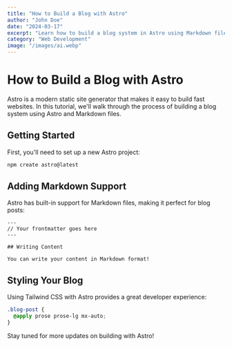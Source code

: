 ```yaml
---
title: "How to Build a Blog with Astro"
author: "John Doe"
date: "2024-03-17"
excerpt: "Learn how to build a blog system in Astro using Markdown files."
category: "Web Development"
image: "/images/ai.webp"
---
```


# How to Build a Blog with Astro

Astro is a modern static site generator that makes it easy to build fast websites. In this tutorial, we'll walk through the process of building a blog system using Astro and Markdown files.

## Getting Started

First, you'll need to set up a new Astro project:

```bash
npm create astro@latest
```

## Adding Markdown Support

Astro has built-in support for Markdown files, making it perfect for blog posts:

```astro
---
// Your frontmatter goes here
---

## Writing Content

You can write your content in Markdown format!
```

## Styling Your Blog

Using Tailwind CSS with Astro provides a great developer experience:

```css
.blog-post {
  @apply prose prose-lg mx-auto;
}
```

Stay tuned for more updates on building with Astro!
